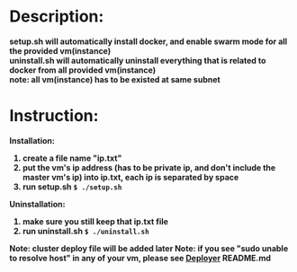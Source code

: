 # Description:
<strong/> setup.sh <strong/> will automatically install docker, and enable swarm mode for all the provided vm(instance) <br/>
uninstall.sh will automatically uninstall everything that is related to docker from all provided vm(instance)<br/>
note: all vm(instance) has to be existed at same subnet<br/>

# Instruction:
Installation:
1. create a file name "ip.txt" <br/>
2. put the vm's ip address (has to be private ip, and don't include the master vm's ip) into ip.txt, each ip is separated by space <br/>
3. run setup.sh  ``` $ ./setup.sh ```

Uninstallation:
1. make sure you still keep that ip.txt file
2. run uninstall.sh ```$ ./uninstall.sh ```


Note: cluster deploy file will be added later
Note: if you see "sudo unable to resolve host" in any of your vm, please see [Deployer](https://github.com/Zhipeng-Chang/CMPUT-401-Winter-2018/tree/master/Deployer) README.md
